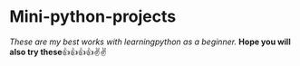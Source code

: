# Mini-python-projects
*These are my best works with learningpython as a beginner.*
**Hope you will also try these**👍👍👍👍✌✌
